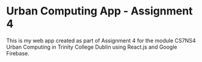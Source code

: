 # Urban Computing App - Assignment 4

This is my web app created as part of Assignment 4 for the module CS7NS4 Urban Computing in Trinity College Dublin using React.js and Google Firebase.
